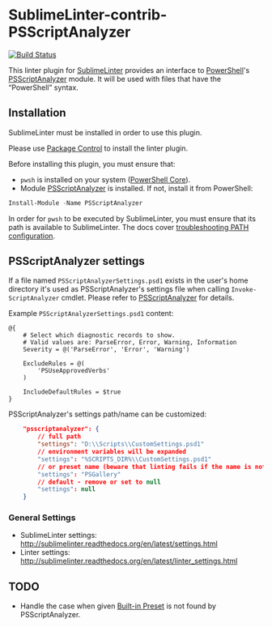 SublimeLinter-contrib-PSScriptAnalyzer
======================================

[![Build Status](https://travis-ci.org/SublimeLinter/SublimeLinter-contrib-PSScriptAnalyzer.svg?branch=master)](https://travis-ci.org/SublimeLinter/SublimeLinter-contrib-PSScriptAnalyzer)

This linter plugin for [SublimeLinter](https://github.com/SublimeLinter/SublimeLinter) provides an interface to [PowerShell](https://github.com/PowerShell/PowerShell)'s [PSScriptAnalyzer](https://github.com/PowerShell/PSScriptAnalyzer) module. It will be used with files that have the “PowerShell” syntax.

## Installation
SublimeLinter must be installed in order to use this plugin.

Please use [Package Control](https://packagecontrol.io) to install the linter plugin.

Before installing this plugin, you must ensure that:
 - `pwsh` is installed on your system ([PowerShell Core](https://github.com/PowerShell/PowerShell)).
 - Module [PSScriptAnalyzer](https://github.com/PowerShell/PSScriptAnalyzer) is installed. If not, install it from PowerShell:

```powershell
Install-Module -Name PSScriptAnalyzer
```

In order for `pwsh` to be executed by SublimeLinter, you must ensure that its path is available to SublimeLinter. The docs cover [troubleshooting PATH configuration](http://sublimelinter.readthedocs.io/en/latest/troubleshooting.html#finding-a-linter-executable).

## PSScriptAnalyzer settings

If a file named `PSScriptAnalyzerSettings.psd1` exists in the user's home directory it's used as PSScriptAnalyzer's settings file when calling `Invoke-ScriptAnalyzer` cmdlet. Please refer to [PSScriptAnalyzer](https://github.com/PowerShell/PSScriptAnalyzer#explicit) for details.

Example `PSScriptAnalyzerSettings.psd1` content:
```
@{
    # Select which diagnostic records to show.
    # Valid values are: ParseError, Error, Warning, Information
    Severity = @('ParseError', 'Error', 'Warning')

    ExcludeRules = @(
        'PSUseApprovedVerbs'
    )

    IncludeDefaultRules = $true
}
```

PSScriptAnalyzer's settings path/name can be customized:

```json
    "psscriptanalyzer": {
        // full path
        "settings": "D:\\Scripts\\CustomSettings.psd1"
        // environment variables will be expanded
        "settings": "%SCRIPTS_DIR%\\CustomSettings.psd1"
        // or preset name (beware that linting fails if the name is not a valid preset name)
        "settings": "PSGallery"
        // default - remove or set to null
        "settings": null
    }
```

### General Settings

- SublimeLinter settings: http://sublimelinter.readthedocs.org/en/latest/settings.html
- Linter settings: http://sublimelinter.readthedocs.org/en/latest/linter_settings.html

## TODO

 - Handle the case when given [Built-in Preset](https://github.com/PowerShell/PSScriptAnalyzer#built-in-presets) is not found by PSScriptAnalyzer.
